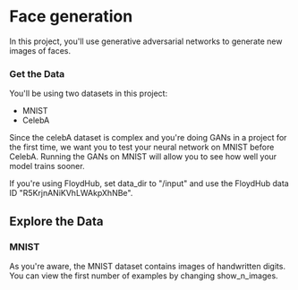 # Face generation
In this project, you'll use generative adversarial networks to generate new images of faces.

### Get the Data

You'll be using two datasets in this project:

- MNIST
- CelebA

Since the celebA dataset is complex and you're doing GANs in a project for the first time, we want you to test your neural network on MNIST before CelebA. Running the GANs on MNIST will allow you to see how well your model trains sooner.

If you're using FloydHub, set data_dir to "/input" and use the FloydHub data ID "R5KrjnANiKVhLWAkpXhNBe".

## Explore the Data

### MNIST

As you're aware, the MNIST dataset contains images of handwritten digits. You can view the first number of examples by changing show_n_images.

